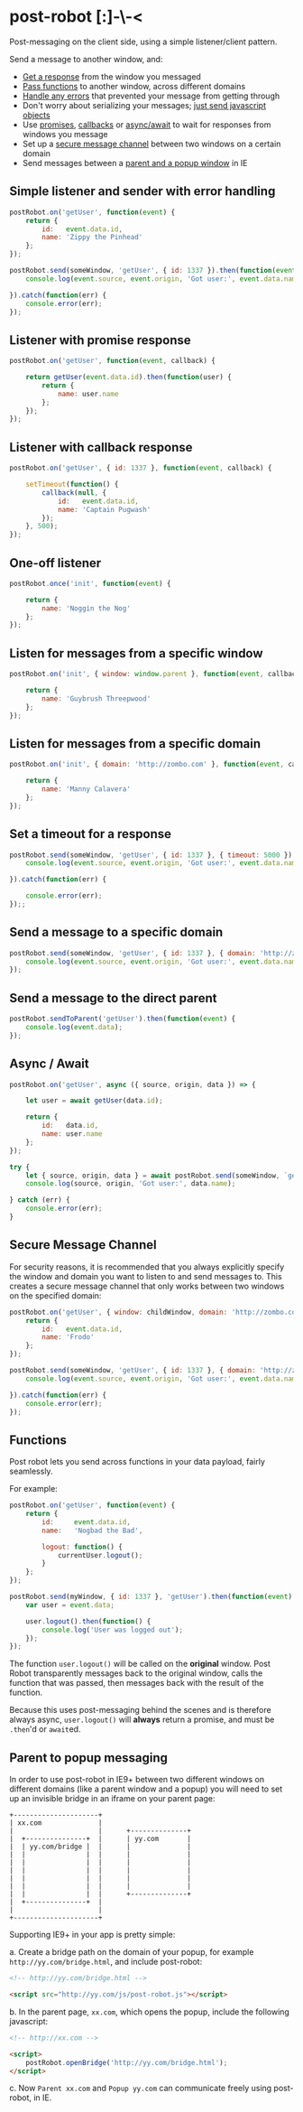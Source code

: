 # post-robot [:]-\\-<

Post-messaging on the client side, using a simple listener/client pattern.

Send a message to another window, and:

- [Get a response](#simple-listener-and-sender-with-error-handling) from the window you messaged
- [Pass functions](#functions) to another window, across different domains
- [Handle any errors](#simple-listener-and-sender-with-error-handling) that prevented your message from getting through
- Don't worry about serializing your messages; [just send javascript objects](#simple-listener-and-sender-with-error-handling)
- Use [promises](#listener-with-promise-response), [callbacks](#listener-with-callback-response) or [async/await](#async--await) to wait for responses from windows you message
- Set up a [secure message channel](#secure-message-channel) between two windows on a certain domain
- Send messages between a [parent and a popup window](#parent-to-popup-messaging) in IE

## Simple listener and sender with error handling

```javascript
postRobot.on('getUser', function(event) {
    return {
        id:   event.data.id,
        name: 'Zippy the Pinhead'
    };
});
```

```javascript
postRobot.send(someWindow, 'getUser', { id: 1337 }).then(function(event) {
    console.log(event.source, event.origin, 'Got user:', event.data.name);

}).catch(function(err) {
    console.error(err);
});
```

## Listener with promise response

```javascript
postRobot.on('getUser', function(event, callback) {

    return getUser(event.data.id).then(function(user) {
        return {
            name: user.name
        };
    });
});
```

## Listener with callback response

```javascript
postRobot.on('getUser', { id: 1337 }, function(event, callback) {

    setTimeout(function() {
        callback(null, {
            id:   event.data.id,
            name: 'Captain Pugwash'
        });
    }, 500);
});
```

## One-off listener

```javascript
postRobot.once('init', function(event) {

    return {
        name: 'Noggin the Nog'
    };
});
```

## Listen for messages from a specific window

```javascript
postRobot.on('init', { window: window.parent }, function(event, callback) {

    return {
        name: 'Guybrush Threepwood'
    };
});
```

## Listen for messages from a specific domain

```javascript
postRobot.on('init', { domain: 'http://zombo.com' }, function(event, callback) {

    return {
        name: 'Manny Calavera'
    };
});
```

## Set a timeout for a response

```javascript
postRobot.send(someWindow, 'getUser', { id: 1337 }, { timeout: 5000 }).then(function(event) {
    console.log(event.source, event.origin, 'Got user:', event.data.name);

}).catch(function(err) {

    console.error(err);
});;
```

## Send a message to a specific domain

```javascript
postRobot.send(someWindow, 'getUser', { id: 1337 }, { domain: 'http://zombo.com' }).then(function(event) {
    console.log(event.source, event.origin, 'Got user:', event.data.name);
});
```

## Send a message to the direct parent

```javascript
postRobot.sendToParent('getUser').then(function(event) {
    console.log(event.data);
});
```

## Async / Await

```javascript
postRobot.on('getUser', async ({ source, origin, data }) => {

    let user = await getUser(data.id);

    return {
        id:   data.id,
        name: user.name
    };
});
```

```javascript
try {
    let { source, origin, data } = await postRobot.send(someWindow, `getUser`, { id: 1337 });
    console.log(source, origin, 'Got user:', data.name);

} catch (err) {
    console.error(err);
}
```

## Secure Message Channel

For security reasons, it is recommended that you always explicitly specify the window and domain you want to listen
to and send messages to. This creates a secure message channel that only works between two windows on the specified domain:

```javascript
postRobot.on('getUser', { window: childWindow, domain: 'http://zombo.com' }, function(event) {
    return {
        id:   event.data.id,
        name: 'Frodo'
    };
});
```

```javascript
postRobot.send(someWindow, 'getUser', { id: 1337 }, { domain: 'http://zombo.com' }).then(function(event) {
    console.log(event.source, event.origin, 'Got user:', event.data.name);

}).catch(function(err) {
    console.error(err);
});
```

## Functions

Post robot lets you send across functions in your data payload, fairly seamlessly.

For example:

```javascript
postRobot.on('getUser', function(event) {
    return {
        id:     event.data.id,
        name:   'Nogbad the Bad',

        logout: function() {
            currentUser.logout();
        }
    };
});
```

```javascript
postRobot.send(myWindow, { id: 1337 }, 'getUser').then(function(event) {
    var user = event.data;

    user.logout().then(function() {
        console.log('User was logged out');
    });
});
```

The function `user.logout()` will be called on the **original** window. Post Robot transparently messages back to the
original window, calls the function that was passed, then messages back with the result of the function.

Because this uses post-messaging behind the scenes and is therefore always async, `user.logout()` will **always** return a promise, and must be `.then`'d or `await`ed.


## Parent to popup messaging

In order to use post-robot in IE9+ between two different windows on different domains (like a parent window and a popup)
you will need to set up an invisible bridge in an iframe on your parent page:

```
+---------------------+
| xx.com              |
|                     |      +--------------+
|  +---------------+  |      | yy.com       |
|  | yy.com/bridge |  |      |              |
|  |               |  |      |              |
|  |               |  |      |              |
|  |               |  |      |              |
|  |               |  |      |              |
|  |               |  |      |              |
|  |               |  |      +--------------+
|  +---------------+  |
|                     |
+---------------------+
```

Supporting IE9+ in your app is pretty simple:

a. Create a bridge path on the domain of your popup, for example `http://yy.com/bridge.html`, and include post-robot:

```html
<!-- http://yy.com/bridge.html -->

<script src="http://yy.com/js/post-robot.js"></script>
```

b. In the parent page, `xx.com`, which opens the popup, include the following javascript:

```html
<!-- http://xx.com -->

<script>
    postRobot.openBridge('http://yy.com/bridge.html');
</script>
```

c. Now `Parent xx.com` and `Popup yy.com` can communicate freely using post-robot, in IE.